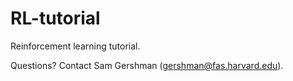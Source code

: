 RL-tutorial
====

Reinforcement learning tutorial.

Questions? Contact Sam Gershman (gershman@fas.harvard.edu).